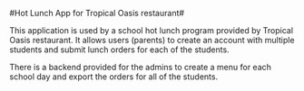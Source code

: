 #Hot Lunch App for Tropical Oasis restaurant#

This application is used by a school hot lunch program provided by Tropical Oasis restaurant. It allows users (parents) to create an account with multiple students and submit lunch orders for each of the students.

There is a backend provided for the admins to create a menu for each school day and export the orders for all of the students.